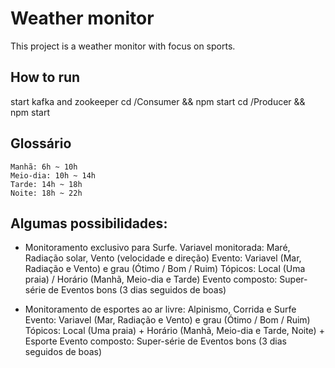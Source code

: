 # Weather monitor

This project is a weather monitor with focus on sports.


## How to run

start kafka and zookeeper
cd /Consumer && npm start
cd /Producer && npm start


## Glossário
    Manhã: 6h ~ 10h
    Meio-dia: 10h ~ 14h
    Tarde: 14h ~ 18h
    Noite: 18h ~ 22h
    
## Algumas possibilidades: 
- Monitoramento exclusivo para Surfe. Variavel monitorada: Maré, Radiação solar, Vento (velocidade e direção)
    Evento: Variavel (Mar, Radiação e Vento) e grau (Ótimo / Bom / Ruim)
    Tópicos: Local (Uma praia) / Horário (Manhã, Meio-dia e Tarde)
    Evento composto: Super-série de Eventos bons (3 dias seguidos de boas)

- Monitoramento de esportes ao ar livre: Alpinismo, Corrida e Surfe
    Evento: Variavel (Mar, Radiação e Vento) e grau (Ótimo / Bom / Ruim)
    Tópicos: Local (Uma praia) + Horário (Manhã, Meio-dia e Tarde, Noite) + Esporte 
    Evento composto: Super-série de Eventos bons (3 dias seguidos de boas)
      
        
